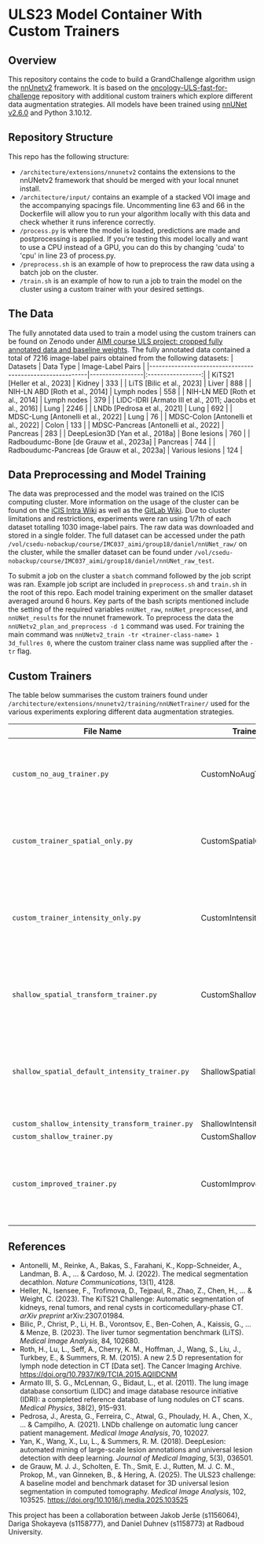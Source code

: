 # ULS23 Model Container With Custom Trainers

## Overview

This repository contains the code to build a GrandChallenge algorithm usign the [nnUnetv2](https://github.com/MIC-DKFZ/nnUNet/tree/master) framework. It is based on the [oncology-ULS-fast-for-challenge](https://github.com/DIAGNijmegen/oncology-ULS-fast-for-challenge/tree/main) repository with additional custom trainers which explore different data augmentation strategies. All models have been trained using [nnUNet v2.6.0](https://github.com/MIC-DKFZ/nnUNet/releases/tag/v2.6.0) and Python 3.10.12.

## Repository Structure

This repo has the following structure:
- `/architecture/extensions/nnunetv2` contains the extensions to the nnUNetv2 framework that should be merged with your local nnunet install.
- `/architecture/input/` contains an example of a stacked VOI image and the accompanying spacings file. Uncommenting line 63 and 66 in the Dockerfile will allow you to run your algorithm locally with this data and check whether it runs inference correctly. 
- `/process.py` is where the model is loaded, predictions are made and postprocessing is applied. If you're testing this model locally and want to use a CPU instead of a GPU, you can do this by changing 'cuda' to 'cpu' in line 23 of process.py.
- `/preprocess.sh` is an example of how to preprocess the raw data using a batch job on the cluster.
- `/train.sh` is an example of how to run a job to train the model on the cluster using a custom trainer with your desired settings.

## The Data

The fully annotated data used to train a model using the custom trainers can be found on Zenodo under [AIMI course ULS project: cropped fully annotated data and baseline weights](https://zenodo.org/records/15355959). The fully annotated data contained a total of 7216 image-label pairs obtained from the following datasets:
| Datasets                                                 | Data Type       | Image-Label Pairs |
|----------------------------------------------------------|-----------------|:-----------------:|
| KiTS21 [Heller et al., 2023]                             | Kidney          | 333               |
| LiTS [Bilic et al., 2023]                                | Liver           | 888               |
| NIH-LN ABD [Roth et al., 2014]                           | Lymph nodes     | 558               |
| NIH-LN MED [Roth et al., 2014]                           | Lymph nodes     | 379               |
| LIDC-IDRI [Armato III et al., 2011; Jacobs et al., 2016] | Lung            | 2246              |
| LNDb [Pedrosa et al., 2021]                              | Lung            | 692               |
| MDSC-Lung [Antonelli et al., 2022]                       | Lung            | 76                |
| MDSC-Colon [Antonelli et al., 2022]                      | Colon           | 133               |
| MDSC-Pancreas [Antonelli et al., 2022]                   | Pancreas        | 283               |
| DeepLesion3D [Yan et al., 2018a]                         | Bone lesions    | 760               |
| Radboudumc-Bone [de Grauw et al., 2023a]                 | Pancreas        | 744               |
| Radboudumc-Pancreas [de Grauw et al., 2023a]             | Various lesions | 124               |

## Data Preprocessing and Model Training

The data was preprocessed and the model was trained on the ICIS computing cluster. More information on the usage of the cluster can be found on the [iCIS Intra Wiki](https://wiki.icis-intra.cs.ru.nl/Cluster) as well as the [GitLab Wiki](https://gitlab.science.ru.nl/das-dl/gpu-cluster-wiki). Due to cluster limitations and restrictions, experiments were ran using 1/7th of each dataset totalling 1030 image-label pairs. The raw data was downloaded and stored in a single folder. The full dataset can be accessed under the path `/vol/csedu-nobackup/course/IMC037_aimi/group18/daniel/nnUNet_raw/` on the cluster, while the smaller dataset can be found under `/vol/csedu-nobackup/course/IMC037_aimi/group18/daniel/nnUNet_raw_test`.

To submit a job on the cluster a `sbatch` command followed by the job script was ran. Example job script are included in `preprocess.sh` and `train.sh` in the root of this repo. Each model training experiment on the smaller dataset averaged around 6 hours. Key parts of the bash scripts mentioned include the setting of the required variables `nnUNet_raw`, `nnUNet_preprocessed`, and `nnUNet_results` for the nnunet framework. To preprocess the data the `nnUNetv2_plan_and_preprocess -d 1` command was used. For training the main command was `nnUNetv2_train -tr <trainer-class-name> 1 3d_fullres 0`, where the custom trainer class name was supplied after the `-tr` flag.

## Custom Trainers
The table below summarises the custom trainers found under `/architecture/extensions/nnunetv2/training/nnUNetTrainer/` used for the various experiments exploring different data augmentation strategies.

| File Name                                       | Trainer Class Name                    | Functionality                                                                            |
|-------------------------------------------------|---------------------------------------|------------------------------------------------------------------------------------------|
| `custom_no_aug_trainer.py`                      | CustomNoAugTrainer                    | Training without any data augmentation, except for padding and cropping                  |
| `custom_trainer_spatial_only.py`                | CustomSpatialOnlyTrainer              | Removed all intensity transforms from default nnUNet trainer                             |
| `custom_trainer_intensity_only.py`              | CustomIntensityOnlyTrainer            | Removed all spatial transforms (except padding and cropping) from default nnUNet trainer |
| `shallow_spatial_transform_trainer.py`          | CustomShallowSpatialTrainer           | Modified spatial transforms and removed intensity ones completely                        |
| `shallow_spatial_default_intensity_trainer.py`  | ShallowSpatialDefaultIntensityTrainer | Modified spatial transforms and kept intensity ones from the default nnUNet trainer      |
| `custom_shallow_intensity_transform_trainer.py` | ShallowIntensityTrainer               |                                                                                          |
| `custom_shallow_trainer.py`                     | CustomShallowTrainer                  |                                                                                          |
| `custom_improved_trainer.py`                    | CustomImprovedTrainer                 | Custom spatial transforms and modified intensity pipeline with lesion-suited values      |


## References

- Antonelli, M., Reinke, A., Bakas, S., Farahani, K., Kopp-Schneider, A., Landman, B. A., … & Cardoso, M. J. (2022). The medical segmentation decathlon. *Nature Communications*, 13(1), 4128.
- Heller, N., Isensee, F., Trofimova, D., Tejpaul, R., Zhao, Z., Chen, H., … & Weight, C. (2023). The KiTS21 Challenge: Automatic segmentation of kidneys, renal tumors, and renal cysts in corticomedullary-phase CT. *arXiv preprint* arXiv:2307.01984.
- Bilic, P., Christ, P., Li, H. B., Vorontsov, E., Ben-Cohen, A., Kaissis, G., … & Menze, B. (2023). The liver tumor segmentation benchmark (LiTS). *Medical Image Analysis*, 84, 102680.
- Roth, H., Lu, L., Seff, A., Cherry, K. M., Hoffman, J., Wang, S., Liu, J., Turkbey, E., & Summers, R. M. (2015). A new 2.5 D representation for lymph node detection in CT [Data set]. The Cancer Imaging Archive. https://doi.org/10.7937/K9/TCIA.2015.AQIIDCNM
- Armato III, S. G., McLennan, G., Bidaut, L., et al. (2011). The lung image database consortium (LIDC) and image database resource initiative (IDRI): a completed reference database of lung nodules on CT scans. *Medical Physics*, 38(2), 915–931.
- Pedrosa, J., Aresta, G., Ferreira, C., Atwal, G., Phoulady, H. A., Chen, X., … & Campilho, A. (2021). LNDb challenge on automatic lung cancer patient management. *Medical Image Analysis*, 70, 102027.
- Yan, K., Wang, X., Lu, L., & Summers, R. M. (2018). DeepLesion: automated mining of large-scale lesion annotations and universal lesion detection with deep learning. *Journal of Medical Imaging*, 5(3), 036501.
- de Grauw, M. J. J., Scholten, E. Th., Smit, E. J., Rutten, M. J. C. M., Prokop, M., van Ginneken, B., & Hering, A. (2025). The ULS23 challenge: A baseline model and benchmark dataset for 3D universal lesion segmentation in computed tomography. *Medical Image Analysis*, 102, 103525. https://doi.org/10.1016/j.media.2025.103525

This project has been a collaboration between Jakob Jerše (s1156064), Dariga Shokayeva (s1158777), and Daniel Duhnev (s1158773) at Radboud University.
